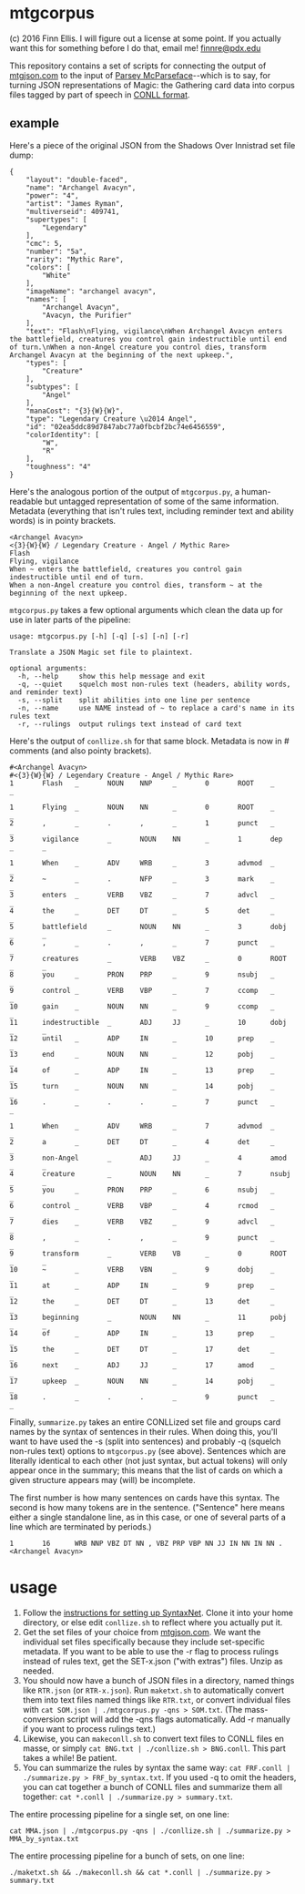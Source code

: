 # mtgcorpus
(c) 2016 Finn Ellis. I will figure out a license at some point. If you actually want this for something before I do that, email me! finnre@pdx.edu

This repository contains a set of scripts for connecting the output of [mtgjson.com](http://mtgjson.com) to the input of [Parsey McParseface](https://github.com/tensorflow/models/tree/master/syntaxnet)--which is to say, for turning JSON representations of Magic: the Gathering card data into corpus files tagged by part of speech in [CONLL format](http://universaldependencies.org/format.html).


## example
Here's a piece of the original JSON from the Shadows Over Innistrad set file dump:

```
{
    "layout": "double-faced",
    "name": "Archangel Avacyn",
    "power": "4",
    "artist": "James Ryman",
    "multiverseid": 409741,
    "supertypes": [
        "Legendary"
    ],
    "cmc": 5,
    "number": "5a",
    "rarity": "Mythic Rare",
    "colors": [
        "White"
    ],
    "imageName": "archangel avacyn",
    "names": [
        "Archangel Avacyn",
        "Avacyn, the Purifier"
    ],
    "text": "Flash\nFlying, vigilance\nWhen Archangel Avacyn enters the battlefield, creatures you control gain indestructible until end of turn.\nWhen a non-Angel creature you control dies, transform Archangel Avacyn at the beginning of the next upkeep.",
    "types": [
        "Creature"
    ],
    "subtypes": [
        "Angel"
    ],
    "manaCost": "{3}{W}{W}",
    "type": "Legendary Creature \u2014 Angel",
    "id": "02ea5ddc89d7847abc77a0fbcbf2bc74e6456559",
    "colorIdentity": [
        "W",
        "R"
    ],
    "toughness": "4"
}
```

Here's the analogous portion of the output of `mtgcorpus.py`, a human-readable but untagged representation of some of the same information. Metadata (everything that isn't rules text, including reminder text and ability words) is in pointy brackets.

```
<Archangel Avacyn>
<{3}{W}{W} / Legendary Creature - Angel / Mythic Rare>
Flash
Flying, vigilance
When ~ enters the battlefield, creatures you control gain indestructible until end of turn.
When a non-Angel creature you control dies, transform ~ at the beginning of the next upkeep.
```

`mtgcorpus.py` takes a few optional arguments which clean the data up for use in later parts of the pipeline:

```
usage: mtgcorpus.py [-h] [-q] [-s] [-n] [-r]

Translate a JSON Magic set file to plaintext.

optional arguments:
  -h, --help     show this help message and exit
  -q, --quiet    squelch most non-rules text (headers, ability words, and reminder text)
  -s, --split    split abilities into one line per sentence
  -n, --name     use NAME instead of ~ to replace a card's name in its rules text
  -r, --rulings  output rulings text instead of card text
```

Here's the output of `conllize.sh` for that same block. Metadata is now in # comments (and also pointy brackets). 

```
#<Archangel Avacyn>
#<{3}{W}{W} / Legendary Creature - Angel / Mythic Rare>
1       Flash   _       NOUN    NNP     _       0       ROOT    _       _

1       Flying  _       NOUN    NN      _       0       ROOT    _       _
2       ,       _       .       ,       _       1       punct   _       _
3       vigilance       _       NOUN    NN      _       1       dep     _       _

1       When    _       ADV     WRB     _       3       advmod  _       _
2       ~       _       .       NFP     _       3       mark    _       _
3       enters  _       VERB    VBZ     _       7       advcl   _       _
4       the     _       DET     DT      _       5       det     _       _
5       battlefield     _       NOUN    NN      _       3       dobj    _       _
6       ,       _       .       ,       _       7       punct   _       _
7       creatures       _       VERB    VBZ     _       0       ROOT    _       _
8       you     _       PRON    PRP     _       9       nsubj   _       _
9       control _       VERB    VBP     _       7       ccomp   _       _
10      gain    _       NOUN    NN      _       9       ccomp   _       _
11      indestructible  _       ADJ     JJ      _       10      dobj    _       _
12      until   _       ADP     IN      _       10      prep    _       _
13      end     _       NOUN    NN      _       12      pobj    _       _
14      of      _       ADP     IN      _       13      prep    _       _
15      turn    _       NOUN    NN      _       14      pobj    _       _
16      .       _       .       .       _       7       punct   _       _

1       When    _       ADV     WRB     _       7       advmod  _       _
2       a       _       DET     DT      _       4       det     _       _
3       non-Angel       _       ADJ     JJ      _       4       amod    _       _
4       creature        _       NOUN    NN      _       7       nsubj   _       _
5       you     _       PRON    PRP     _       6       nsubj   _       _
6       control _       VERB    VBP     _       4       rcmod   _       _
7       dies    _       VERB    VBZ     _       9       advcl   _       _
8       ,       _       .       ,       _       9       punct   _       _
9       transform       _       VERB    VB      _       0       ROOT    _       _
10      ~       _       VERB    VBN     _       9       dobj    _       _
11      at      _       ADP     IN      _       9       prep    _       _
12      the     _       DET     DT      _       13      det     _       _
13      beginning       _       NOUN    NN      _       11      pobj    _       _
14      of      _       ADP     IN      _       13      prep    _       _
15      the     _       DET     DT      _       17      det     _       _
16      next    _       ADJ     JJ      _       17      amod    _       _
17      upkeep  _       NOUN    NN      _       14      pobj    _       _
18      .       _       .       .       _       9       punct   _       _
```

Finally, `summarize.py` takes an entire CONLLized set file and groups card names by the syntax of sentences in their rules. When doing this, you'll want to have used the -s (split into sentences) and probably -q (squelch non-rules text) options to `mtgcorpus.py` (see above). Sentences which are literally identical to each other (not just syntax, but actual tokens) will only appear once in the summary; this means that the list of cards on which a given structure appears may (will) be incomplete.

The first number is how many sentences on cards have this syntax. The second is how many tokens are in the sentence. ("Sentence" here means either a single standalone line, as in this case, or one of several parts of a line which are terminated by periods.)

```
1       16      WRB NNP VBZ DT NN , VBZ PRP VBP NN JJ IN NN IN NN .     <Archangel Avacyn>
```

# usage

1. Follow the [instructions for setting up SyntaxNet](https://github.com/tensorflow/models/tree/master/syntaxnet). Clone it into your home directory, or else edit `conllize.sh` to reflect where you actually put it.
2. Get the set files of your choice from [mtgjson.com](http://mtgjson.com/). We want the individual set files specifically because they include set-specific metadata. If you want to be able to use the -r flag to process rulings instead of rules text, get the SET-x.json ("with extras") files. Unzip as needed.
3. You should now have a bunch of JSON files in a directory, named things like `RTR.json` (or `RTR-x.json`). Run `maketxt.sh` to automatically convert them into text files named things like `RTR.txt`, or convert individual files with `cat SOM.json | ./mtgcorpus.py -qns > SOM.txt`. (The mass-conversion script will add the -qns flags automatically. Add -r manually if you want to process rulings text.)
4. Likewise, you can `makeconll.sh` to convert text files to CONLL files en masse, or simply `cat BNG.txt | ./conllize.sh > BNG.conll`. This part takes a while! Be patient.
5. You can summarize the rules by syntax the same way: `cat FRF.conll | ./summarize.py > FRF_by_syntax.txt`. If you used -q to omit the headers, you can cat together a bunch of CONLL files and summarize them all together: `cat *.conll | ./summarize.py > summary.txt`.

The entire processing pipeline for a single set, on one line:

`cat MMA.json | ./mtgcorpus.py -qns | ./conllize.sh | ./summarize.py > MMA_by_syntax.txt`

The entire processing pipeline for a bunch of sets, on one line:

`./maketxt.sh && ./makeconll.sh && cat *.conll | ./summarize.py > summary.txt`
